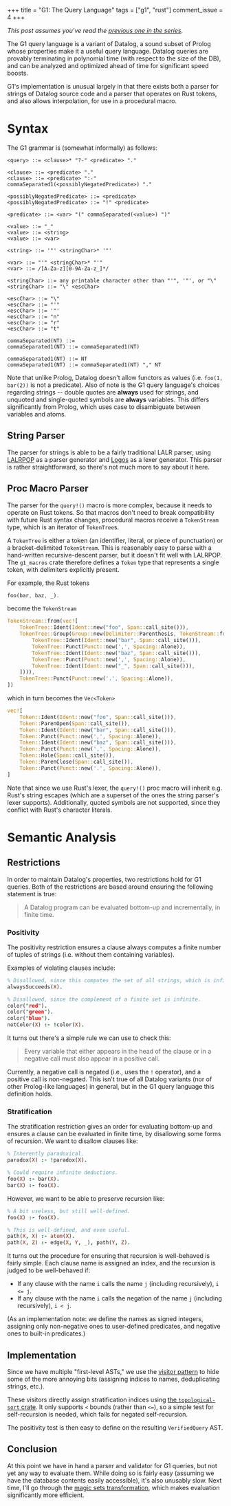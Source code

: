 +++
title = "G1: The Query Language"
tags = ["g1", "rust"]
comment_issue = 4
+++

*This post assumes you've read the [previous one in the series](@/g1/2019-12-15-intro.md).*

The G1 query language is a variant of Datalog, a sound subset of Prolog whose properties make it a useful query language. Datalog queries are provably terminating in polynomial time (with respect to the size of the DB), and can be analyzed and optimized ahead of time for significant speed boosts.

G1's implementation is unusual largely in that there exists both a parser for strings of Datalog source code and a parser that operates on Rust tokens, and also allows interpolation, for use in a procedural macro.

Syntax
======

The G1 grammar is (somewhat informally) as follows:

```ebnf
<query> ::= <clause>* "?-" <predicate> "."

<clause> ::= <predicate> "."
<clause> ::= <predicate> ":-" commaSeparated1(<possiblyNegatedPredicate>) "."

<possiblyNegatedPredicate> ::= <predicate>
<possiblyNegatedPredicate> ::= "!" <predicate>

<predicate> ::= <var> "(" commaSeparated(<value>) ")"

<value> ::= "_"
<value> ::= <string>
<value> ::= <var>

<string> ::= '"' <stringChar>* '"'

<var> ::= "'" <stringChar>* "'"
<var> ::= /[A-Za-z][0-9A-Za-z_]*/

<stringChar> ::= any printable character other than "'", '"', or "\"
<stringChar> ::= "\" <escChar>

<escChar> ::= "\"
<escChar> ::= "'"
<escChar> ::= '"'
<escChar> ::= "n"
<escChar> ::= "r"
<escChar> ::= "t"

commaSeparated(NT) ::=
commaSeparated1(NT) ::= commaSeparated1(NT)

commaSeparated1(NT) ::= NT
commaSeparated1(NT) ::= commaSeparated1(NT) "," NT
```

Note that unlike Prolog, Datalog doesn't allow functors as values (i.e. `foo(1, bar(2))` is not a predicate). Also of note is the G1 query language's choices regarding strings -- double quotes are **always** used for strings, and unquoted and single-quoted symbols are **always** variables. This differs significantly from Prolog, which uses case to disambiguate between variables and atoms.

String Parser
-------------

The parser for strings is able to be a fairly traditional LALR parser, using [LALRPOP](https://github.com/lalrpop/lalrpop) as a parser generator and [Logos](https://github.com/maciejhirsz/logos) as a lexer generator. This parser is rather straightforward, so there's not much more to say about it here.

Proc Macro Parser
-----------------

The parser for the `query!()` macro is more complex, because it needs to operate on Rust tokens. So that macros don't need to break compatibility with future Rust syntax changes, procedural macros receive a `TokenStream` type, which is an iterator of `TokenTree`s.

A `TokenTree` is either a token (an identifier, literal, or piece of punctuation) or a bracket-delimited `TokenStream`. This is reasonably easy to parse with a hand-written recursive-descent parser, but it doesn't fit well with LALRPOP. The `g1_macros` crate therefore defines a `Token` type that represents a single token, with delimiters explicitly present.

For example, the Rust tokens

```rust
foo(bar, baz, _).
```

become the `TokenStream`

```rust
TokenStream::from(vec![
	TokenTree::Ident(Ident::new("foo", Span::call_site())),
	TokenTree::Group(Group::new(Delimiter::Parenthesis, TokenStream::from(vec![
		TokenTree::Ident(Ident::new("bar", Span::call_site())),
		TokenTree::Punct(Punct::new(',', Spacing::Alone)),
		TokenTree::Ident(Ident::new("baz", Span::call_site())),
		TokenTree::Punct(Punct::new(',', Spacing::Alone)),
		TokenTree::Ident(Ident::new("_", Span::call_site())),
	]))),
	TokenTree::Punct(Punct::new('.', Spacing::Alone)),
])
```

which in turn becomes the `Vec<Token>`

```rust
vec![
	Token::Ident(Ident::new("foo", Span::call_site())),
	Token::ParenOpen(Span::call_site()),
	Token::Ident(Ident::new("bar", Span::call_site())),
	Token::Punct(Punct::new(',', Spacing::Alone)),
	Token::Ident(Ident::new("baz", Span::call_site())),
	Token::Punct(Punct::new(',', Spacing::Alone)),
	Token::Hole(Span::call_site()),
	Token::ParenClose(Span::call_site()),
	Token::Punct(Punct::new('.', Spacing::Alone)),
]
```

Note that since we use Rust's lexer, the `query!()` proc macro will inherit e.g. Rust's string escapes (which are a superset of the ones the string parser's lexer supports). Additionally, quoted symbols are not supported, since they conflict with Rust's character literals.

Semantic Analysis
=================

Restrictions
------------

In order to maintain Datalog's properties, two restrictions hold for G1 queries. Both of the restrictions are based around ensuring the following statement is true:

> A Datalog program can be evaluated bottom-up and incrementally, in finite time.

### Positivity

The positivity restriction ensures a clause always computes a finite number of tuples of strings (i.e. without them containing variables).

Examples of violating clauses include:

```prolog
% Disallowed, since this computes the set of all strings, which is infinite.
alwaysSucceeds(X).

% Disallowed, since the complement of a finite set is infinite.
color("red").
color("green").
color("blue").
notColor(X) :- !color(X).
```

It turns out there's a simple rule we can use to check this:

> Every variable that either appears in the head of the clause or in a negative call must also appear in a positive call.

Currently, a negative call is negated (i.e., uses the `!` operator), and a positive call is non-negated. This isn't true of all Datalog variants (nor of other Prolog-like languages) in general, but in the G1 query language this definition holds.

### Stratification

The stratification restriction gives an order for evaluating bottom-up and ensures a clause can be evaluated in finite time, by disallowing some forms of recursion. We want to disallow clauses like:

```prolog
% Inherently paradoxical.
paradox(X) :- !paradox(X).

% Could require infinite deductions.
foo(X) :- bar(X).
bar(X) :- foo(X).
```

However, we want to be able to preserve recursion like:

```prolog
% A bit useless, but still well-defined.
foo(X) :- foo(X).

% This is well-defined, and even useful.
path(X, X) :- atom(X).
path(X, Z) :- edge(X, Y, _), path(Y, Z).
```

It turns out the procedure for ensuring that recursion is well-behaved is fairly simple. Each clause name is assigned an index, and the recursion is judged to be well-behaved if:

-	If any clause with the name `i` calls the name `j` (including recursively), `i <= j`.
-	If any clause with the name `i` calls the negation of the name `j` (including recursively), `i < j`.

(As an implementation note: we define the names as signed integers, assigning only non-negative ones to user-defined predicates, and negative ones to built-in predicates.)

Implementation
--------------

Since we have multiple "first-level ASTs," we use the [visitor pattern](https://en.wikipedia.org/wiki/Visitor_pattern) to hide some of the more annoying bits (assigning indices to names, deduplicating strings, etc.).

These visitors directly assign stratification indices using [the `topological-sort` crate](https://crates.io/crates/topological-sort). It only supports `<` bounds (rather than `<=`), so a simple test for self-recursion is needed, which fails for negated self-recursion.

The positivity test is then easy to define on the resulting `VerifiedQuery` AST.

Conclusion
----------

At this point we have in hand a parser and validator for G1 queries, but not yet any way to evaluate them. While doing so is fairly easy (assuming we have the database contents easily accessible), it's also unusably slow.  Next time, I'll go through the [magic sets transformation](@/g1/magic-sets.md), which makes evaluation significantly more efficient.
